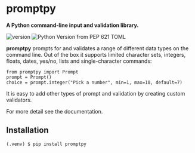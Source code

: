 # promptpy

**A Python command-line input and validation library.**

![version](https://img.shields.io/badge/version-0.1.0-blue)
![Python Version from PEP 621 TOML](https://img.shields.io/python/required-version-toml?tomlFilePath=https%3A%2F%2Fraw.githubusercontent.com%2Ffourtreestech%2Fpromptpy%2Fmain%2Fpyproject.toml)


**promptpy** prompts for and validates a range of different data types
on the command line. Out of the box it supports limited character sets,
integers, floats, dates, yes/no, lists and single-character commands:

    from promptpy import Prompt
    prompt = Prompt()
    choice = prompt.integer("Pick a number", min=1, max=10, default=7)

It is easy to add other types of prompt and validation by creating
custom validators.

For more detail see the documentation.

## Installation

    (.venv) $ pip install promptpy